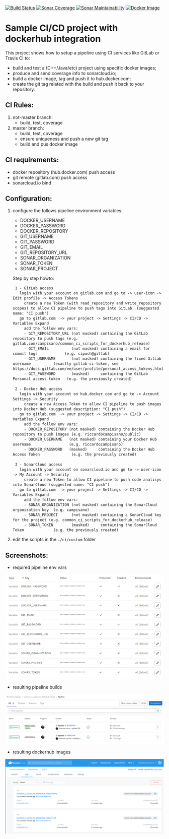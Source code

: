 [![Build Status](https://gitlab.com/campisano/common_ci_scripts_for_dockerhub_release/badges/master/pipeline.svg "Build Status")](https://gitlab.com/campisano/common_ci_scripts_for_dockerhub_release)
[![Sonar Coverage](https://sonarcloud.io/api/project_badges/measure?project=common_ci_scripts_for_dockerhub_release&metric=coverage "Sonar Coverage")](https://sonarcloud.io/dashboard?id=common_ci_scripts_for_dockerhub_release)
[![Sonar Maintainability](https://sonarcloud.io/api/project_badges/measure?project=common_ci_scripts_for_dockerhub_release&metric=sqale_rating "Sonar Maintainability")](https://sonarcloud.io/dashboard?id=common_ci_scripts_for_dockerhub_release)
[![Docker Image](https://img.shields.io/docker/image-size/riccardocampisano/public/common_ci_scripts_for_dockerhub_release-latest?label=common_ci_scripts_for_dockerhub_release-latest&logo=docker "Docker Image")](https://hub.docker.com/r/riccardocampisano/public/tags?name=common_ci_scripts_for_dockerhub_release)

# Sample CI/CD project with dockerhub integration

This project shows how to setup a pipeline using CI services like GitLab or Travis CI to:
- build and test a (C++/Java/etc) project using specific docker images;
- produce and send coverage info to sonarcloud.io;
- build a docker image, tag and push it to hub.docker.com;
- create the git tag related with the build and push it back to your repository.



## CI Rules:

1) not-master branch:
    - build, test, coverage
0) master branch:
    - build, test, coverage
    - ensure uniqueness and push a new git tag
    - build and pus docker image



## CI requirements:
- docker repository (hub.docker.com) push access
- git remote (gitlab.com) push access
- sonarcloud.io bind



## Configuration:

1) configure the follows pipeline environment variables:
    - DOCKER_USERNAME
    - DOCKER_PASSWORD
    - DOCKER_REPOSITORY
    - GIT_USERNAME
    - GIT_PASSWORD
    - GIT_EMAIL
    - GIT_REPOSITORY_URL
    - SONAR_ORGANIZATION
    - SONAR_TOKEN
    - SONAR_PROJECT



    Step by step howto:

        1 - GitLab access
          login with your account on gitlab.com and go to -> user-icon -> Edit profile -> Access Tokens
            create a new Token (with read_repository and write_repository scopes) to allow CI pipeline to push tags into GitLab  (suggested name: "CI push")
          go to gitlab.com  -> your project -> Settings -> CI/CD -> Variables Expand
            add the follow env vars:
            - GIT_REPOSITORY_URL (not masked) containing the GitLab repository to push tags (e.g. gitlab.com/campisano/common_ci_scripts_for_dockerhub_release)
            - GIT_EMAIL          (not masked) containing a email for commit logs            (e.g. cipush@gitlab)
            - GIT_USERNAME       (not masked) containing the fixed GitLab username          (exactly gitlab-ci-token, see https://docs.gitlab.com/ee/user/profile/personal_access_tokens.html)
            - GIT_PASSWORD       (masked)     containing the GitLab Personal access token   (e.g. the previously created)

        2 - Docker Hub access
          login with your account on hub.docker.com and go to -> Account Settings -> Security
            create a new Access Token to allow CI pipeline to push images into Docker Hub (suggested description: "CI push")
          go to gitlab.com  -> your project -> Settings -> CI/CD -> Variables Expand
            add the follow env vars:
            - DOCKER_REPOSITORY (not masked) containing the Docker Hub repository to push images (e.g. riccardocampisano/public)
            - DOCKER_USERNAME   (not masked) containing your Docker Hub username                 (e.g. riccardocampisano)
            - DOCKER_PASSWORD   (masked)     containing the Docker Hub Access Token              (e.g. the previously created)

        3 - SonarCloud access
          login with your account on sonarcloud.io and go to -> user-icon -> My Account -> Security
            create a new Token to allow CI pipeline to push code analisys into SonarCloud (suggested name: "CI push")
          go to gitlab.com  -> your project -> Settings -> CI/CD -> Variables Expand
            add the follow env vars:
            - SONAR_ORGANIZATION (not masked) containing the SonarCloud organization key  (e.g. campisano)
            - SONAR_PROJECT      (not masked) containing a SonarCloud key for the project (e.g. common_ci_scripts_for_dockerhub_release)
            - SONAR_TOKEN        (masked)     containing the SonarCloud Token             (e.g. the previously created)





2) edit the scripts in the `./ci/custom` folder



## Screenshots:

* required pipeline env vars

![Alt text](/doc/README.md/pipeline-env-vars.png?raw=true "pipeline env vars")


* resulting pipeline builds

![Alt text](/doc/README.md/pipeline-builds.png?raw=true "pipeline builds")


* resulting dockerhub images

![Alt text](/doc/README.md/dockerhub-images.png?raw=true "dockerhub images")
